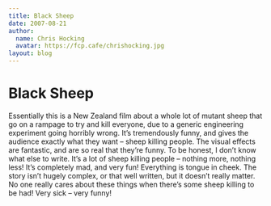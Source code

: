 ```yaml
---
title: Black Sheep
date: 2007-08-21
author:
  name: Chris Hocking
  avatar: https://fcp.cafe/chrishocking.jpg
layout: blog
---
```

# Black Sheep

Essentially this is a New Zealand film about a whole lot of mutant sheep that go on a rampage to try and kill everyone, due to a generic engineering experiment going horribly wrong. It’s tremendously funny, and gives the audience exactly what they want – sheep killing people. The visual effects are fantastic, and are so real that they’re funny. To be honest, I don’t know what else to write. It’s a lot of sheep killing people – nothing more, nothing less! It’s completely mad, and very fun! Everything is tongue in cheek. The story isn’t hugely complex, or that well written, but it doesn’t really matter. No one really cares about these things when there’s some sheep killing to be had! Very sick – very funny!